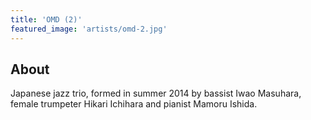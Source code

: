 ```yaml
---
title: 'OMD (2)'
featured_image: 'artists/omd-2.jpg'
---
```


## About

Japanese jazz trio, formed in summer 2014 by bassist Iwao Masuhara, female trumpeter Hikari Ichihara and pianist Mamoru Ishida.
